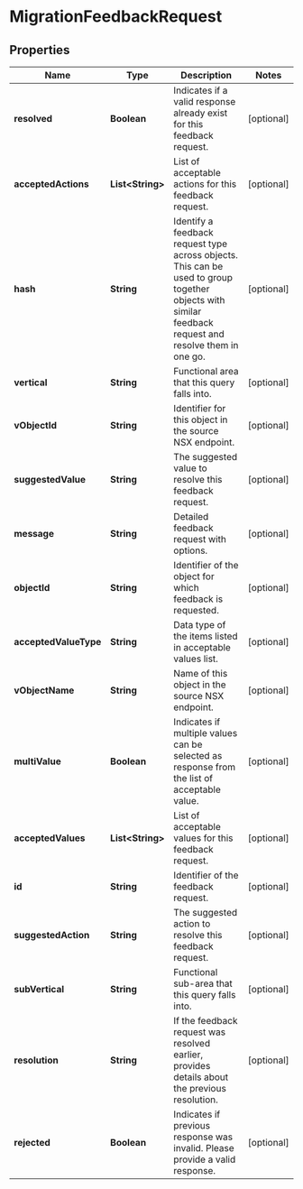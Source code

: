 # MigrationFeedbackRequest

## Properties
Name | Type | Description | Notes
------------ | ------------- | ------------- | -------------
**resolved** | **Boolean** | Indicates if a valid response already exist for this feedback request. |  [optional]
**acceptedActions** | **List&lt;String&gt;** | List of acceptable actions for this feedback request. |  [optional]
**hash** | **String** | Identify a feedback request type across objects. This can be used to group together objects with similar feedback request and resolve them in one go. |  [optional]
**vertical** | **String** | Functional area that this query falls into. |  [optional]
**vObjectId** | **String** | Identifier for this object in the source NSX endpoint. |  [optional]
**suggestedValue** | **String** | The suggested value to resolve this feedback request. |  [optional]
**message** | **String** | Detailed feedback request with options. |  [optional]
**objectId** | **String** | Identifier of the object for which feedback is requested. |  [optional]
**acceptedValueType** | **String** | Data type of the items listed in acceptable values list. |  [optional]
**vObjectName** | **String** | Name of this object in the source NSX endpoint. |  [optional]
**multiValue** | **Boolean** | Indicates if multiple values can be selected as response from the list of acceptable value. |  [optional]
**acceptedValues** | **List&lt;String&gt;** | List of acceptable values for this feedback request. |  [optional]
**id** | **String** | Identifier of the feedback request. |  [optional]
**suggestedAction** | **String** | The suggested action to resolve this feedback request. |  [optional]
**subVertical** | **String** | Functional sub-area that this query falls into. |  [optional]
**resolution** | **String** | If the feedback request was resolved earlier, provides details about the previous resolution. |  [optional]
**rejected** | **Boolean** | Indicates if previous response was invalid. Please provide a valid response. |  [optional]

